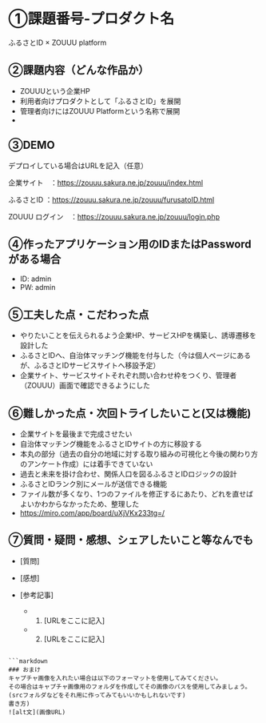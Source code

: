 # ①課題番号-プロダクト名

ふるさとID × ZOUUU platform

## ②課題内容（どんな作品か）

- ZOUUUという企業HP
- 利用者向けプロダクトとして「ふるさとID」を展開
- 管理者向けにはZOUUU Platformという名称で展開
- 

## ③DEMO

デプロイしている場合はURLを記入（任意）

企業サイト　：https://zouuu.sakura.ne.jp/zouuu/index.html

ふるさとID ：https://zouuu.sakura.ne.jp/zouuu/furusatoID.html

ZOUUU ログイン　：https://zouuu.sakura.ne.jp/zouuu/login.php

## ④作ったアプリケーション用のIDまたはPasswordがある場合

- ID: admin
- PW: admin

## ⑤工夫した点・こだわった点

- やりたいことを伝えられるよう企業HP、サービスHPを構築し、誘導遷移を設計した
- ふるさとIDへ、自治体マッチング機能を付与した（今は個人ページにあるが、ふるさとIDサービスサイトへ移設予定）
- 企業サイト、サービスサイトそれぞれ問い合わせ枠をつくり、管理者（ZOUUU）画面で確認できるようにした
  

## ⑥難しかった点・次回トライしたいこと(又は機能)

- 企業サイトを最後まで完成させたい
- 自治体マッチング機能をふるさとIDサイトの方に移設する
- 本丸の部分（過去の自分の地域に対する取り組みの可視化と今後の関わり方のアンケート作成）には着手できていない
- 過去と未来を掛け合わせ、関係人口を図るふるさとIDロジックの設計
- ふるさとIDランク別にメールが送信できる機能
- ファイル数が多くなり、1つのファイルを修正するにあたり、どれを直せばよいかわからなかったため、整理した
- https://miro.com/app/board/uXjVKx233tg=/
  

## ⑦質問・疑問・感想、シェアしたいこと等なんでも

- [質問]
- [感想]
  
- [参考記事]
  - 1. [URLをここに記入]
  - 2. [URLをここに記入]
```

```markdown
### おまけ
キャプチャ画像を入れたい場合は以下のフォーマットを使用してみてください。
その場合はキャプチャ画像用のフォルダを作成してその画像のパスを使用してみましょう。
(srcフォルダなどをそれ用に作ってみてもいいかもしれないです)
書き方)
![alt文](画像URL)

